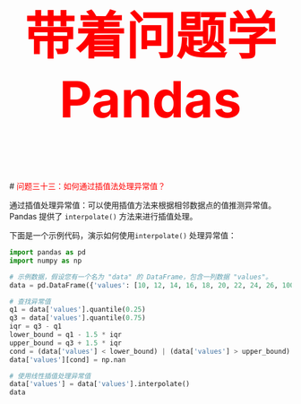 



<p style="font-size: 90px;font-weight: bold;text-align: center;color: red;">带着问题学Pandas</p>
# <font color='red'>问题三十三：如何通过插值法处理异常值？</font>

通过插值处理异常值：可以使用插值方法来根据相邻数据点的值推测异常值。Pandas 提供了 `interpolate()` 方法来进行插值处理。 

下面是一个示例代码，演示如何使用`interpolate()` 处理异常值：

```python
import pandas as pd
import numpy as np

# 示例数据，假设您有一个名为 "data" 的 DataFrame，包含一列数据 "values"。
data = pd.DataFrame({'values': [10, 12, 14, 16, 18, 20, 22, 24, 26, 100,32,36,38]})

# 查找异常值
q1 = data['values'].quantile(0.25)
q3 = data['values'].quantile(0.75)
iqr = q3 - q1
lower_bound = q1 - 1.5 * iqr
upper_bound = q3 + 1.5 * iqr
cond = (data['values'] < lower_bound) | (data['values'] > upper_bound)
data['values'][cond] = np.nan

# 使用线性插值处理异常值
data['values'] = data['values'].interpolate()
data
```
